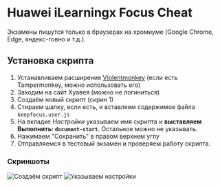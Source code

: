 # Huawei iLearningx Focus Cheat

Экзамены пишутся только в браузерах на хромиуме (Google Chrome, Edge, яндекс-говно и т.д.).

## Установка скрипта

1. Устанавливаем расширение [Violentmonkey](https://www.tampermonkey.net/) (если есть Tampermonkey, можно использовать его)
2. Заходим на сайт Хуавея (можно не логиниться)
3. Создаём новый скрипт (скрин 1)
5. Стираем шапку, если есть, и вставляем содержимое файла `keepfocus.user.js`
6. На вкладке _Настройки_ указываем имя скрипта и **выставляем Выполнить: `document-start`**. Остальное можно не указывать.
7. Нажимаем "Сохранить" в правом верхнем углу
8. Отправляемся в тестовый экзамен и проверяем работу скрипта.

### Скриншоты
![Создаём скрипт](https://i.imgur.com/ErBn9n6.png)
![Указываем настройки](https://i.imgur.com/bV3aG7z.png)
